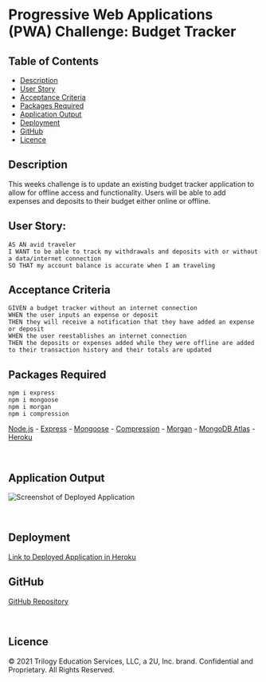 # Progressive Web Applications (PWA) Challenge: Budget Tracker

## Table of Contents
* [Description](#description)
* [User Story](#user-story)
* [Acceptance Criteria](#acceptance-criteria)
* [Packages Required](#packages-required)
* [Application Output](#application-output)
* [Deployment](#deployment)
* [GitHub](#GitHub)
* [Licence](#Licence) 

## Description

This weeks challenge is to update an existing budget tracker application to allow for offline access and functionality. Users will be able to add expenses and deposits to their budget either online or offline.

## User Story: 
```
AS AN avid traveler
I WANT to be able to track my withdrawals and deposits with or without a data/internet connection
SO THAT my account balance is accurate when I am traveling 
```

## Acceptance Criteria
```
GIVEN a budget tracker without an internet connection
WHEN the user inputs an expense or deposit
THEN they will receive a notification that they have added an expense or deposit
WHEN the user reestablishes an internet connection
THEN the deposits or expenses added while they were offline are added to their transaction history and their totals are updated
```

## Packages Required
```
npm i express
npm i mongoose
npm i morgan
npm i compression
```
[Node.js](https://nodejs.org/) - 
[Express](https://www.npmjs.com/package/express) -
[Mongoose](https://www.npmjs.com/package/mongoose) -
[Compression](https://www.npmjs.com/package/compression) -
[Morgan](https://www.npmjs.com/package/morgan) -
[MongoDB Atlas](https://www.mongodb.com/docs/atlas/) -
[Heroku](https://www.heroku.com/)

<br />

## Application Output
![Screenshot of Deployed Application](https://user-images.githubusercontent.com/82056351/168670716-d2c91071-ad47-4de7-9dcb-8be2bea8cc46.jpg)


<br />

## Deployment
[Link to Deployed Application in Heroku](https://polar-atoll-78326.herokuapp.com/)

## GitHub

[GitHub Repository](https://github.com/BDJS0033/Budget-Tracker)

<br />

## Licence
© 2021 Trilogy Education Services, LLC, a 2U, Inc. brand. Confidential and Proprietary. All Rights Reserved.